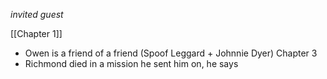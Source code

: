 *invited guest*

[[Chapter 1]]
- Owen is a friend of a friend (Spoof Leggard + Johnnie Dyer)
Chapter 3
- Richmond died in a mission he sent him on, he says